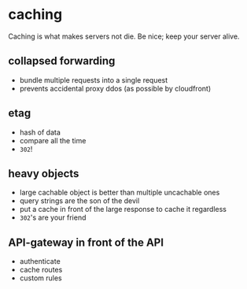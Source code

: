 # caching
Caching is what makes servers not die. Be nice; keep your server alive.

## collapsed forwarding
- bundle multiple requests into a single request
- prevents accidental proxy ddos (as possible by cloudfront)

## etag
- hash of data
- compare all the time
- `302`!

## heavy objects
- large cachable object is better than multiple uncachable ones
- query strings are the son of the devil
- put a cache in front of the large response to cache it regardless
- `302`'s are your friend

## API-gateway in front of the API
- authenticate
- cache routes
- custom rules
